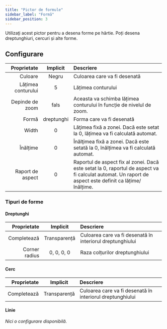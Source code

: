 ```yaml
---
title: "Pictor de formule"
sidebar_label: "Formă"
sidebar_position: 3
---
```



Utilizaţi acest pictor pentru a desena forme pe hârtie. Poți desena dreptunghiuri, cercuri și alte forme.

## Configurare

|        Proprietate |  Implicit  | Descriere                                                                                                                                              |
| ------------------:|:----------:|:------------------------------------------------------------------------------------------------------------------------------------------------------ |
|            Culoare |   Negru    | Culoarea care va fi desenată                                                                                                                           |
| Lățimea conturului |     5      | Lățimea conturului                                                                                                                                     |
|    Depinde de zoom |    fals    | Aceasta va schimba lățimea conturului în funcție de nivelul de zoom.                                                                                   |
|              Formă | dreptunghi | Forma care va fi desenată                                                                                                                              |
|              Width |     0      | Lăţimea fixă a zonei. Dacă este setat la 0, lățimea va fi calculată automat.                                                                           |
|           Înălțime |     0      | Înălţimea fixă a zonei. Dacă este setată la 0, înălțimea va fi calculată automat.                                                                      |
|   Raport de aspect |     0      | Raportul de aspect fix al zonei. Dacă este setat la 0, raportul de aspect va fi calculat automat. Un raport de aspect este definit ca lățime/înălțime. |

### Tipuri de forme

#### Dreptunghi

|   Proprietate |   Implicit   | Descriere                                                 |
| -------------:|:------------:|:--------------------------------------------------------- |
|   Completează | Transparență | Culoarea care va fi desenată în interiorul dreptunghiului |
| Corner radius |  0, 0, 0, 0  | Raza colțurilor dreptunghiului                            |

#### Cerc

| Proprietate |   Implicit   | Descriere                                                 |
| -----------:|:------------:|:--------------------------------------------------------- |
| Completează | Transparență | Culoarea care va fi desenată în interiorul dreptunghiului |

#### Linie

*Nici o configurare disponibilă.*

